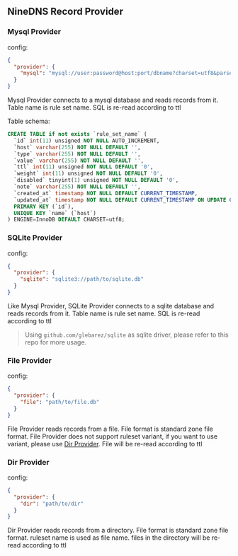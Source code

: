## NineDNS Record Provider

### Mysql Provider
config:
```json
{
  "provider": {
    "mysql": "mysql://user:password@host:port/dbname?charset=utf8&parseTime=True&loc=Local"
  }
}
```
Mysql Provider connects to a mysql database and reads records from it. Table name is rule set name.
SQL is re-read according to ttl

Table schema:
```sql
CREATE TABLE if not exists `rule_set_name` (
  `id` int(11) unsigned NOT NULL AUTO_INCREMENT,
  `host` varchar(255) NOT NULL DEFAULT '',
  `type` varchar(255) NOT NULL DEFAULT '',
  `value` varchar(255) NOT NULL DEFAULT '',
  `ttl` int(11) unsigned NOT NULL DEFAULT '0',
  `weight` int(11) unsigned NOT NULL DEFAULT '0',
  `disabled` tinyint(1) unsigned NOT NULL DEFAULT '0',
  `note` varchar(255) NOT NULL DEFAULT '',
  `created_at` timestamp NOT NULL DEFAULT CURRENT_TIMESTAMP,
  `updated_at` timestamp NOT NULL DEFAULT CURRENT_TIMESTAMP ON UPDATE CURRENT_TIMESTAMP,
  PRIMARY KEY (`id`),
  UNIQUE KEY `name` (`host`)
) ENGINE=InnoDB DEFAULT CHARSET=utf8;
```

### SQLite Provider
config:
```json
{
  "provider": {
    "sqlite": "sqlite3://path/to/sqlite.db"
  }
}
```
Like Mysql Provider, SQLite Provider connects to a sqlite database and reads records from it. Table name is rule set name.
SQL is re-read according to ttl

> Using `github.com/glebarez/sqlite` as sqlite driver, please refer to this repo for more usage.

### File Provider
config:
```json
{
  "provider": {
    "file": "path/to/file.db"
  }
}
```
File Provider reads records from a file. File format is standard zone file format.
File Provider does not support ruleset variant, if you want to use variant, please use [Dir Provider](#dir-provider).
File will be re-read according to ttl

### Dir Provider
config:
```json
{
  "provider": {
    "dir": "path/to/dir"
  }
}
```
Dir Provider reads records from a directory. File format is standard zone file format.
ruleset name is used as file name.
files in the directory will be re-read according to ttl